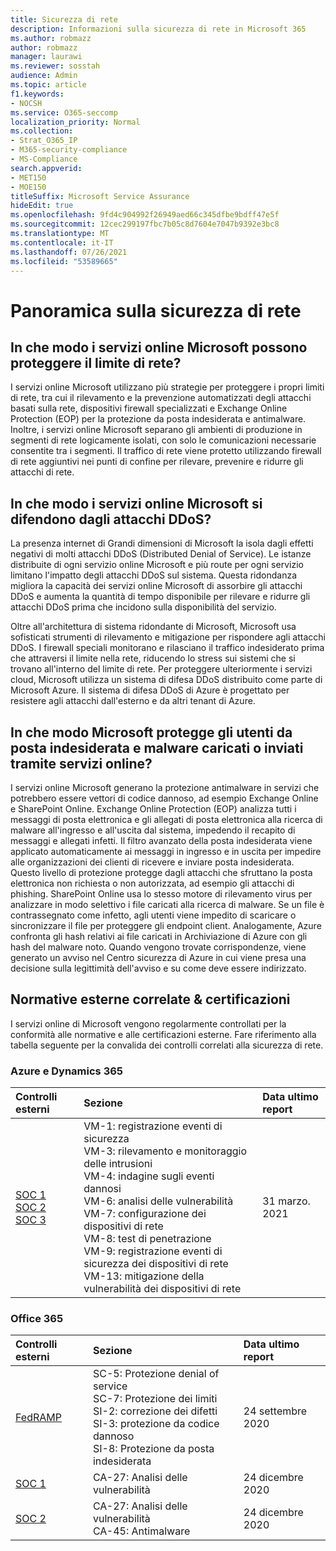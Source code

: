 ```yaml
---
title: Sicurezza di rete
description: Informazioni sulla sicurezza di rete in Microsoft 365
ms.author: robmazz
author: robmazz
manager: laurawi
ms.reviewer: sosstah
audience: Admin
ms.topic: article
f1.keywords:
- NOCSH
ms.service: O365-seccomp
localization_priority: Normal
ms.collection:
- Strat_O365_IP
- M365-security-compliance
- MS-Compliance
search.appverid:
- MET150
- MOE150
titleSuffix: Microsoft Service Assurance
hideEdit: true
ms.openlocfilehash: 9fd4c904992f26949aed66c345dfbe9bdff47e5f
ms.sourcegitcommit: 12cec299197fbc7b05c8d7604e7047b9392e3bc8
ms.translationtype: MT
ms.contentlocale: it-IT
ms.lasthandoff: 07/26/2021
ms.locfileid: "53589665"
---
```

# <a name="network-security-overview"></a>Panoramica sulla sicurezza di rete

## <a name="how-do-microsoft-online-services-secure-the-network-boundary"></a>In che modo i servizi online Microsoft possono proteggere il limite di rete?

I servizi online Microsoft utilizzano più strategie per proteggere i propri limiti di rete, tra cui il rilevamento e la prevenzione automatizzati degli attacchi basati sulla rete, dispositivi firewall specializzati e Exchange Online Protection (EOP) per la protezione da posta indesiderata e antimalware. Inoltre, i servizi online Microsoft separano gli ambienti di produzione in segmenti di rete logicamente isolati, con solo le comunicazioni necessarie consentite tra i segmenti. Il traffico di rete viene protetto utilizzando firewall di rete aggiuntivi nei punti di confine per rilevare, prevenire e ridurre gli attacchi di rete.

## <a name="how-do-microsoft-online-services-defend-against-ddos-attacks"></a>In che modo i servizi online Microsoft si difendono dagli attacchi DDoS?

La presenza internet di Grandi dimensioni di Microsoft la isola dagli effetti negativi di molti attacchi DDoS (Distributed Denial of Service). Le istanze distribuite di ogni servizio online Microsoft e più route per ogni servizio limitano l'impatto degli attacchi DDoS sul sistema. Questa ridondanza migliora la capacità dei servizi online Microsoft di assorbire gli attacchi DDoS e aumenta la quantità di tempo disponibile per rilevare e ridurre gli attacchi DDoS prima che incidono sulla disponibilità del servizio.

Oltre all'architettura di sistema ridondante di Microsoft, Microsoft usa sofisticati strumenti di rilevamento e mitigazione per rispondere agli attacchi DDoS. I firewall speciali monitorano e rilasciano il traffico indesiderato prima che attraversi il limite nella rete, riducendo lo stress sui sistemi che si trovano all'interno del limite di rete. Per proteggere ulteriormente i servizi cloud, Microsoft utilizza un sistema di difesa DDoS distribuito come parte di Microsoft Azure. Il sistema di difesa DDoS di Azure è progettato per resistere agli attacchi dall'esterno e da altri tenant di Azure.

## <a name="how-does-microsoft-protect-users-against-spam-and-malware-being-uploaded-or-sent-through-online-services"></a>In che modo Microsoft protegge gli utenti da posta indesiderata e malware caricati o inviati tramite servizi online?

I servizi online Microsoft generano la protezione antimalware in servizi che potrebbero essere vettori di codice dannoso, ad esempio Exchange Online e SharePoint Online. Exchange Online Protection (EOP) analizza tutti i messaggi di posta elettronica e gli allegati di posta elettronica alla ricerca di malware all'ingresso e all'uscita dal sistema, impedendo il recapito di messaggi e allegati infetti. Il filtro avanzato della posta indesiderata viene applicato automaticamente ai messaggi in ingresso e in uscita per impedire alle organizzazioni dei clienti di ricevere e inviare posta indesiderata. Questo livello di protezione protegge dagli attacchi che sfruttano la posta elettronica non richiesta o non autorizzata, ad esempio gli attacchi di phishing. SharePoint Online usa lo stesso motore di rilevamento virus per analizzare in modo selettivo i file caricati alla ricerca di malware. Se un file è contrassegnato come infetto, agli utenti viene impedito di scaricare o sincronizzare il file per proteggere gli endpoint client. Analogamente, Azure confronta gli hash relativi ai file caricati in Archiviazione di Azure con gli hash del malware noto. Quando vengono trovate corrispondenze, viene generato un avviso nel Centro sicurezza di Azure in cui viene presa una decisione sulla legittimità dell'avviso e su come deve essere indirizzato.

## <a name="related-external-regulations--certifications"></a>Normative esterne correlate & certificazioni

I servizi online di Microsoft vengono regolarmente controllati per la conformità alle normative e alle certificazioni esterne. Fare riferimento alla tabella seguente per la convalida dei controlli correlati alla sicurezza di rete.

### <a name="azure-and-dynamics-365"></a>Azure e Dynamics 365

| **Controlli esterni** | **Sezione** | **Data ultimo report** |
|:--------------------|:------------|:-----------------------|
| [SOC 1](https://servicetrust.microsoft.com/ViewPage/MSComplianceGuideV3?command=Download&downloadType=Document&downloadId=b8721ebd-af20-42fe-b22f-8332b0a19517&tab=7027ead0-3d6b-11e9-b9e1-290b1eb4cdeb&docTab=7027ead0-3d6b-11e9-b9e1-290b1eb4cdeb_SOC_%2F_SSAE_16_Reports) <br> [SOC 2](https://servicetrust.microsoft.com/ViewPage/MSComplianceGuideV3?command=Download&downloadType=Document&downloadId=234a0f57-83c1-4afc-a586-a0e7a59592f7&tab=7027ead0-3d6b-11e9-b9e1-290b1eb4cdeb&docTab=7027ead0-3d6b-11e9-b9e1-290b1eb4cdeb_SOC_%2F_SSAE_16_Reports) <br> [SOC 3](https://servicetrust.microsoft.com/ViewPage/MSComplianceGuideV3?command=Download&downloadType=Document&downloadId=75c8cbf6-e456-473c-a05e-34fea888ec2a&tab=7027ead0-3d6b-11e9-b9e1-290b1eb4cdeb&docTab=7027ead0-3d6b-11e9-b9e1-290b1eb4cdeb_SOC_%2F_SSAE_16_Reports) | VM-1: registrazione eventi di sicurezza <br> VM-3: rilevamento e monitoraggio delle intrusioni <br> VM-4: indagine sugli eventi dannosi <br> VM-6: analisi delle vulnerabilità <br> VM-7: configurazione dei dispositivi di rete <br> VM-8: test di penetrazione <br> VM-9: registrazione eventi di sicurezza dei dispositivi di rete <br> VM-13: mitigazione della vulnerabilità dei dispositivi di rete | 31 marzo. 2021 |

### <a name="office-365"></a>Office 365

| **Controlli esterni** | **Sezione** | **Data ultimo report** |
|:--------------------|:------------|:-----------------------|
| [FedRAMP](https://compliance.microsoft.com/compliancemanager) | SC-5: Protezione denial of service <br> SC-7: Protezione dei limiti <br> SI-2: correzione dei difetti <br> SI-3: protezione da codice dannoso <br> SI-8: Protezione da posta indesiderata | 24 settembre 2020 |
| [SOC 1](https://servicetrust.microsoft.com/ViewPage/MSComplianceGuideV3?command=Download&downloadType=Document&downloadId=90df3f9c-3aaf-4dbf-99d0-ca9f2991721b&tab=7027ead0-3d6b-11e9-b9e1-290b1eb4cdeb&docTab=7027ead0-3d6b-11e9-b9e1-290b1eb4cdeb_SOC_%2F_SSAE_16_Reports) | CA-27: Analisi delle vulnerabilità | 24 dicembre 2020 |
| [SOC 2](https://servicetrust.microsoft.com/ViewPage/MSComplianceGuideV3?command=Download&downloadType=Document&downloadId=a73c1738-7892-42b7-acd3-87b6371c53f6&tab=7027ead0-3d6b-11e9-b9e1-290b1eb4cdeb&docTab=7027ead0-3d6b-11e9-b9e1-290b1eb4cdeb_SOC_%2F_SSAE_16_Reports) | CA-27: Analisi delle vulnerabilità <br> CA-45: Antimalware | 24 dicembre 2020 |